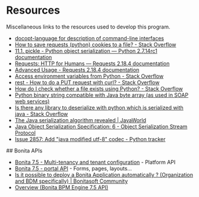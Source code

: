 # Resources

Miscellaneous links to the resources used to develop this program.

- [docopt-language for description of command-line interfaces](http://docopt.org/)
- [How to save requests (python) cookies to a file? - Stack Overflow](https://stackoverflow.com/questions/13030095/how-to-save-requests-python-cookies-to-a-file)
 - [11.1. pickle - Python object serialization — Python 2.7.14rc1 documentation](https://docs.python.org/2/library/pickle.html)
- [Requests: HTTP for Humans — Requests 2.18.4 documentation](http://docs.python-requests.org/en/master/)
- [Advanced Usage - Requests 2.18.4 documentation](http://docs.python-requests.org/en/master/user/advanced/)
- [Access environment variables from Python - Stack Overflow](https://stackoverflow.com/questions/4906977/access-environment-variables-from-python)
- [rest - How to do a PUT request with curl? - Stack Overflow](https://stackoverflow.com/questions/13782198/how-to-do-a-put-request-with-curl)
- [How do I check whether a file exists using Python? - Stack Overflow](https://stackoverflow.com/questions/82831/how-do-i-check-whether-a-file-exists-using-python)
- [Python binary string compatible with Java byte array (as used in SOAP web services)](https://gist.github.com/igniteflow/1237391)
- [Is there any library to deserialize with python which is serialized with java - Stack Overflow](https://stackoverflow.com/questions/1714624/is-there-any-library-to-deserialize-with-python-which-is-serialized-with-java)
- [The Java serialization algorithm revealed | JavaWorld](https://www.javaworld.com/article/2072752/the-java-serialization-algorithm-revealed.html)
- [Java Object Serialization Specification: 6 - Object Serialization Stream Protocol](http://docs.oracle.com/javase/7/docs/platform/serialization/spec/protocol.html)
- [Issue 2857: Add "java modified utf-8" codec - Python tracker](https://bugs.python.org/issue2857)

## Bonita APIs

- [Bonita 7.5 - Multi-tenancy and tenant configuration](https://documentation.bonitasoft.com/?page=multi-tenancy-and-tenant-configuration) - Platform API
- [Bonita 7.5 - portal API](https://documentation.bonitasoft.com/?page=portal-api) - Forms, pages, layouts...
- [Is it possible to deploy a Bonita Application automatically ? (Organization and BDM specifically) | Bonitasoft Community](https://community.bonitasoft.com/questions-and-answers/it-possible-deploy-bonita-application-automatically-organization-and-bdm)
- [Overview (Bonita BPM Engine 7.5 API)](https://documentation.bonitasoft.com/javadoc/api/7.5/overview-summary.html)
